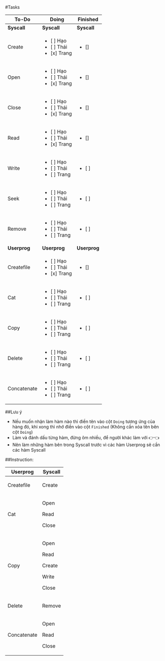 #Tasks

To-Do   |Doing  |Finished
--      |--     |--      
**Syscall**|**Syscall**|**Syscall**
Create      |<ul><li>[ ] Hạo</li><li>[ ] Thái</li><li>[x] Trang</li></ul>|<ul><li>[]</li></ul>
Open        |<ul><li>[ ] Hạo</li><li>[ ] Thái</li><li>[x] Trang</li></ul>|<ul><li>[]</li></ul>
Close       |<ul><li>[ ] Hạo</li><li>[ ] Thái</li><li>[x] Trang</li></ul>|<ul><li>[]</li></ul>
Read        |<ul><li>[ ] Hạo</li><li>[ ] Thái</li><li>[x] Trang</li></ul>|<ul><li>[]</li></ul>
Write       |<ul><li>[ ] Hạo</li><li>[ ] Thái</li><li>[ ] Trang</li></ul>|<ul><li>[ ]</li></ul>
Seek        |<ul><li>[ ] Hạo</li><li>[ ] Thái</li><li>[ ] Trang</li></ul>|<ul><li>[ ]</li></ul>
Remove      |<ul><li>[ ] Hạo</li><li>[ ] Thái</li><li>[ ] Trang</li></ul>|<ul><li>[ ]</li></ul>
**Userprog**|**Userprog**|**Userprog**
Createfile  |<ul><li>[ ] Hạo</li><li>[ ] Thái</li><li>[x] Trang</li></ul>|<ul><li>[]</li></ul>
Cat         |<ul><li>[ ] Hạo</li><li>[ ] Thái</li><li>[ ] Trang</li></ul>|<ul><li>[ ]</li></ul>
Copy        |<ul><li>[ ] Hạo</li><li>[ ] Thái</li><li>[ ] Trang</li></ul>|<ul><li>[ ]</li></ul>
Delete      |<ul><li>[ ] Hạo</li><li>[ ] Thái</li><li>[ ] Trang</li></ul>|<ul><li>[ ]</li></ul>
Concatenate |<ul><li>[ ] Hạo</li><li>[ ] Thái</li><li>[ ] Trang</li></ul>|<ul><li>[ ]</li></ul>

##Lưu ý

- Nếu muốn nhận làm hàm nào thì điền tên vào cột `Doing` tương ứng của hàng đó, khi xong thì nhớ điền vào cột `Finished` (Không cần xóa tên bên cột `Doing`)
- Làm và đánh dấu từng hàm, đừng ôm nhiều, để người khác làm với 👉👈
- Nên làm những hàm bên trong Syscall trước vì các hàm Userprog sẽ cần các hàm Syscall

##Instruction:

Userprog|Syscall
--|--
Createfile|<p>Create</p>
Cat|<p>Open</p><p>Read</p><p>Close</p>
Copy|<p>Open</p><p>Read</p><p>Create</p><p>Write</p><p>Close</p>
Delete|<p>Remove</p>
Concatenate|<p>Open</p><p>Read</p><p>Close</p>
